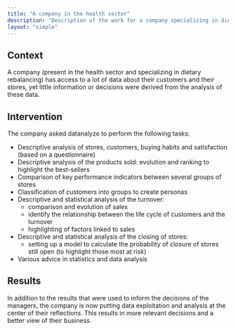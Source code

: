 ```yaml
---
title: "A company in the health sector"
description: "Description of the work for a company specializing in dietary rebalancing"
layout: "simple"
---
```


## Context

A company (present in the health sector and specializing in dietary rebalancing) has access to a lot of data about their customers and their stores, yet little information or decisions were derived from the analysis of these data.

## Intervention

The company asked datanalyze to perform the following tasks:

- Descriptive analysis of stores, customers, buying habits and satisfaction (based on a questionnaire)
- Descriptive analysis of the products sold: evolution and ranking to highlight the best-sellers
- Comparison of key performance indicators between several groups of stores
- Classification of customers into groups to create personas
- Descriptive and statistical analysis of the turnover:
  + comparison and evolution of sales
  + identify the relationship between the life cycle of customers and the turnover
  + highlighting of factors linked to sales
- Descriptive and statistical analysis of the closing of stores:
  + setting up a model to calculate the probability of closure of stores still open (to highlight those most at risk)
- Various advice in statistics and data analysis

## Results

In addition to the results that were used to inform the decisions of the managers, the company is now putting data exploitation and analysis at the center of their reflections. This results in more relevant decisions and a better view of their business.